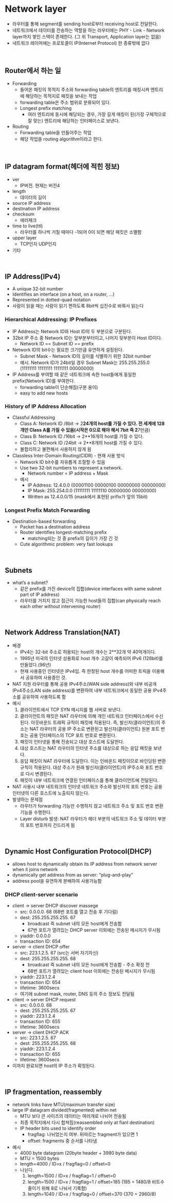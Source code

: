 # Network layer

- 라우터를 통해 segment를 sending host로부터 receiving host로 전달한다.
- 네트워크에서 데이터를 전송하는 역할을 하는 라우터에는 PHY - Link - Network layer까지 쌓인 스택이 존재한다. (그 위 Transport, Application layer는 없음)
- 네트워크 레이어에는 프로토콜이 IP(Internet Protocol) 한 종류밖에 없다

<br>

## Router에서 하는 일

- Forwarding
    - 들어온 패킷의 목적지 주소와 forwarding table의 엔트리를 매칭시켜 엔트리에 해당하는 목적지로 패킷을 보내는 작업
    - forwarding table은 주소 범위로 분류되어 있다.
    - Longest prefix matching
        - 여러 엔트리에 동시에 해당되는 경우, 가장 길게 매칭이 된(가장 구체적으로 잘 맞는) 엔트리에 해당하는 인터페이스로 보낸다.
- Routing
    - Forwarding table을 만들어주는 작업
    - 해당 작업을 routing algorithm이라고 한다.

<br>

## IP datagram format(헤더에 적힌 정보)

- ver
    - IP버전. 현재는 버전4
- length
    - 데이터의 길이
- source IP address
- destination IP address
- checksum
    - 에러체크
- time to live(ttl)
    - 라우터를 하나씩 거칠 때마다 -1되어 0이 되면 해당 패킷은 소멸함
- upper layer
    - TCP인지 UDP인지
- 기타

<br>

## IP Address(IPv4)

- A unique 32-bit number
- Identifies an interface (on a host, on a router, …)
- Represented in dotted-quad notation
- 사람이 읽을 때는 사람이 읽기 편하도록 8bit씩 십진수로 바꿔서 읽는다

### Hierarchical Addressing: IP Prefixes

- IP Address는 Network ID와 Host ID의 두 부분으로 구분된다.
- 32bit IP 주소 중 Network ID는 앞부분부터이고, 나머지 뒷부분이 Host ID이다.
    - Network ID == Subnet ID == prefix
- Network ID의 bit수는 필요한 크기만큼 유연하게 설정된다.
    - Subnet Mask - Network ID의 길이를 식별하기 위한 32bit number
    - 예시. Network ID가 24bit일 경우 Subnet Mask는 255.255.255.0 (11111111  11111111  11111111  00000000)
- IP Address를 부여할 때 같은 네트워크에 속한 host들에게 동일한 prefix(Network ID)를 부여한다.
    - forwarding table이 단순해짐(구분 용이)
    - easy to add new hosts

### History of IP Address Allocation

- Classful Addressing
    - Class A: Network ID /8bit → 2**24개의 host를 가질 수 있다. 전 세계에 128개만 Class A를 가질 수 있음(시작은 0으로 해야 해서 7bit 즉 2**7만큼)
    - Class B: Network ID /16bit → 2**16개의 host를 가질 수 있다.
    - Class C: Network ID /24bit → 2**8개의 host를 가질 수 있다.
    - 불합리하고 불편해서 사용하지 않게 됨
- Classless Inter-Domain Routing(CIDR) - 현재 사용 방식
    - Network ID bit수를 자유롭게 조절할 수 있음
    - Use two 32-bit numbers to represent a network.
        - Network number = IP address + Mask
    - 예시
        - IP Address: 12.4.0.0 (00001100  00000100  00000000  00000000)
        - IP Mask: 255.254.0.0 (11111111  11111110  00000000  00000000)
        - Written as 12.4.0.0/15 (mask에서 표현된 prifix가 앞의 15bit)

### Longest Prefix Match Forwarding

- Destination-based forwarding
    - Packet has a destination address
    - Router identifies longest-matching prefix
        - matching되는 것 중 prefix의 길이가 가장 긴 것
    - Cute algorithmic problem: very fast lookups

<br>

## Subnets

- what’s a subnet?
    - 같은 prefix를 가진 device의 집합(device interfaces with same subnet part of IP address)
    - 라우터를 거치지 않고 접근이 가능한 host들의 집합(can physically reach each other without intervening router)

<br>

## Network Address Translation(NAT)

- 배경
    - IPv4는 32-bit 주소로 허용되는 host의 개수는 2**32개 약 40억개이다.
    - 1995년 미국의 인터넷 상용화로 host 개수 고갈이 예측되어 IPv6 (128bit)를 만들었다.(96년)
    - 현재 사용중인 인터넷은 IPv4임. 즉 한정된 host 개수를 어떠한 트릭을 이용해서 공유하여 사용중인 것.
- NAT 지원 라우터를 통해 공용 IPv4주소(WAN side address)와 내부 비공개 IPv4주소(LAN side address)를 변환하여 내부 네트워크에서 동일한 공용 IPv4주소를 공유하여 사용하도록 함
- 예시
    1. 클라이언트에서 TCP SYN 메시지를 웹 서버로 보낸다. 
    2. 클라이언트의 패킷은 NAT 라우터에 의해 개인 네트워크 인터페이스에서 수신된다. 아웃바운드 트래픽 규칙이 패킷에 적용된다. 즉, 발신자(클라이언트)의 주소는 NAT 라우터의 공용 IP 주소로 변환된고 발신자(클라이언트) 원본 포트 번호는 공용 인터페이스의 TCP 포트 번호로 변환된다.
    3. 패킷이 인터넷을 통해 전송되고 대상 호스트에 도달한다.
    4. 대상 호스트는 NAT 라우터의 인터넷 주소를 대상으로 하는 응답 패킷을 보낸다.
    5. 응답 패킷이 NAT 라우터에 도달한다. 이는 인바운드 패킷이므로 바인딩된 변환 규칙이 적용된다. 대상 주소가 원래 발신자(클라이언트)의 IP주소와 포트 번호로 다시 변경된다.
    6. 패킷이 내부 네트워크에 연결된 인터페이스를 통해 클라이언트에 전달된다.
- NAT 사용시 내부 네트워크의 인터넷 네트워크 주소와 발신자의 포트 번호는 공용 인터넷의 다른 호스트에 노출되지 않는다.
- 발생하는 문제점
    - 라우터가 forwarding 기능만 수행하지 않고 네트워크 주소 및 포트 번호 변환 기능을 수행한다.
    - Layer disturb 발생: NAT 라우터가 헤더 부분의 네트워크 주소 및 데이터 부분의 포트 번호까지 건드리게 됨

<br>

## Dynamic Host Configuration Protocol(DHCP)

- allows host to dynamically obtain its IP address from network server when it joins network
- dynamically get address from as server: “plug-and-play”
- address pool을 유연하게 분배하여 사용가능함

### DHCP client-server scenario

- client → server DHCP discover massege
    - src: 0.0.0.0. 68 (68번 포트를 열고 전송 후 기다림)
    - dest: 255.255.255.255. 67
        - broadcast 즉 subnet 내의 모든 host에게 전송함
        - 67번 포트가 열려있는 DHCP server 이외에는 전송된 메시지가 무시됨
    - yiaddr: 0.0.0.0
    - transaction ID: 654
- server → client DHCP offer
    - src: 223.1.2.5. 67 (src는 서버 자기자신)
    - dest: 255.255.255.255. 68
        - broadcast 즉 subnet 내의 모든 host에게 전송함 - 주소 확정 전
        - 68번 포트가 열려있는 client host 이외에는 전송된 메시지가 무시됨
    - yiaddr: 223.1.2.4
    - transaction ID: 654
    - lifetime: 3600secs
    - 여기에 subnet mask, router, DNS 등의 주소 정보도 전달됨
- client → server DHCP request
    - src: 0.0.0.0. 68
    - dest: 255.255.255.255. 67
    - yiaddr: 223.1.2.4
    - transaction ID: 655
    - lifetime: 3600secs
- server → client DHCP ACK
    - src: 223.1.2.5. 67
    - dest: 255.255.255.255. 68
    - yiaddr: 223.1.2.4
    - transaction ID: 655
    - lifetime: 3600secs
- 이까지 완료되면 host의 IP 주소가 확정된다.

<br>

## IP fragmentation, reassembly

- network links have MTU(maximum transfer size)
- large IP datagram divided(fragmented) within net
    - MTU 보다 큰 사이즈의 데이터는 여러개로 나뉘어 전송됨
    - 최종 목적지에서 다시 합쳐짐(reassembled only at fianl destination)
    - IP header bits used to identify order
        - fragflag: 나뉘었는지 여부. 뒤따르는 fragment가 있으면 1
        - offset: fragments 중 순서를 나타냄
- 예시
    - 4000 byte datagram (20byte header + 3980 byte data)
    - MTU = 1500 bytes
    - length=4000 / ID=x / fragflag=0 / offset=0
    - 나뉜다.
        1. length=1500 / ID=x / fragflag=1 / offset=0
        2. length=1500 / ID=x / fragflag=1 / offset=185 (185 = 1480/8 비트수 줄이기 위해 8로 나눠서 기록함)
        3. length=1040 / ID=x / fragflag=0 / offset=370 (370 = 2960/8)

